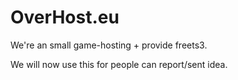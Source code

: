 # OverHost.eu
We're an small game-hosting + provide freets3.
<p></p>
We will now use this for people can report/sent idea.
